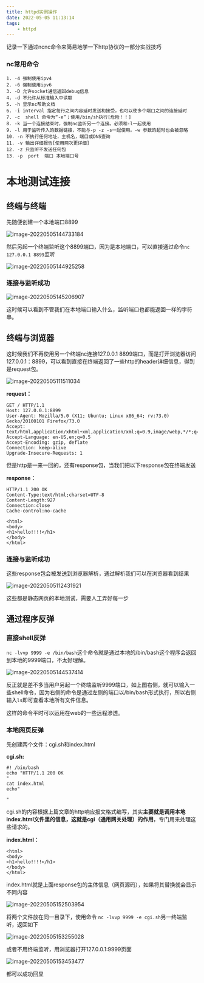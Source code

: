 ```yaml
---
title: httpd实例操作
date: 2022-05-05 11:13:14
tags:
    - httpd
---
```


<!--more-->

记录一下通过ncnc命令来简易地学一下http协议的一部分实战技巧

### nc常用命令

```
1. -4 强制使用ipv4
2. -6 强制使用ipv6
3. -D 允许socket通信返回debug信息
4. -d 不允许从标准输入中读取
5. -h 显示nc帮助文档
6. -i interval 指定每行之间内容延时发送和接受，也可以使多个端口之间的连接延时
7. -c  shell 命令为“-e”；使用/bin/sh执行[危险！！]
8. -k 当一个连接结束时，强制nc监听另一个连接。必须和-l一起使用
9. -l 用于监听传入的数据链接，不能与-p -z -s一起使用。-w 参数的超时也会被忽略
10. -n 不执行任何地址，主机名，端口或DNS查询
11. -v 输出详细报告[使用两次更详细]
12. -z 只监听不发送任何包
13. -p  port  端口 本地端口号
```

# 本地测试连接

## 终端与终端

先随便创建一个本地端口8899

![image-20220505144733184](https://s2.loli.net/2022/05/05/mXCv7xiY4f8kV2J.png)

然后另起一个终端监听这个8899端口，因为是本地端口，可以直接通过命令`nc 127.0.0.1 8899`监听

![image-20220505144925258](https://s2.loli.net/2022/05/05/6On1YcS2xyfEdM5.png)

### 连接与监听成功

![image-20220505145206907](https://s2.loli.net/2022/05/05/StAjVYiX521PwnK.png)

这时候可以看到不管我们在本地端口输入什么，监听端口也都能返回一样的字符串。

## 终端与浏览器

这时候我们不再使用另一个终端nc连接127.0.0.1 8899端口，而是打开浏览器访问127.0.0.1：8899，可以看到直接在终端返回了一些http的header详细信息，得到是request包。

![image-20220505111511034](https://s2.loli.net/2022/05/05/mRTgq5wOxnQsUEl.png)

**request：**

```
GET / HTTP/1.1
Host: 127.0.0.1:8899
User-Agent: Mozilla/5.0 (X11; Ubuntu; Linux x86_64; rv:73.0) Gecko/20100101 Firefox/73.0
Accept: text/html,application/xhtml+xml,application/xml;q=0.9,image/webp,*/*;q=0.8
Accept-Language: en-US,en;q=0.5
Accept-Encoding: gzip, deflate
Connection: keep-alive
Upgrade-Insecure-Requests: 1
```

但是http是一来一回的，还有response包，当我们把以下response包在终端发送

**response：**

```
HTTP/1.1 200 OK 
Content-Type:text/html;charset=UTF-8
Content-Length:927
Connection:close
Cache-control:no-cache

<html>    
<body>
<h1>hello!!!!</h1>
</body>
</html>
```

### 连接与监听成功

这些response包会被发送到浏览器解析，通过解析我们可以在浏览器看到结果

![image-20220505112431921](https://s2.loli.net/2022/05/05/KYGhyC6TX3e54uD.png)

这些都是静态网页的本地测试，需要人工弄好每一步

## 通过程序反弹

### 直接shell反弹

`nc -lvvp 9999 -e /bin/bash`这个命令就是通过本地的/bin/bash这个程序会返回到本地的9999端口，不太好理解。

![image-20220505144537414](https://s2.loli.net/2022/05/05/olAyFrp1VUjzT94.png)

反正就是差不多当用户另起一个终端监听9999端口，如上图右侧，就可以输入一些shell命令，因为右侧的命令是通过左侧的端口以/bin/bash形式执行，所以右侧输入`ls`即可查看本地所有文件信息。

这样的命令平时可以运用在web的一些远程渗透。

### 本地网页反弹

先创建两个文件：cgi.sh和index.html

**cgi.sh:**

```
#! /bin/bash
echo "HTTP/1.1 200 OK					
"
cat index.html
echo"

"
```

cgi.sh的内容根据上篇文章的http响应报文格式编写，其实**主要就是调用本地index.html文件里的信息，这就是cgi（通用网关处理）的作用**，专门用来处理这些请求的。

**index.html：**

```
<html>    
<body>
<h1>hello!!!!</h1>
</body>
</html>
```

index.html就是上面response包的主体信息（网页源码），如果将其替换就会显示不同内容

![image-20220505152503954](https://s2.loli.net/2022/05/05/4Hq2egMd9PrDt1l.png)

将两个文件放在同一目录下，使用命令 `nc -lvvp 9999 -e cgi.sh`另一终端监听，返回如下

![image-20220505153255028](https://s2.loli.net/2022/05/05/k2UIr34PwzyQLZ5.png)

或者不用终端监听，用浏览器打开127.0.0.1:9999页面

![image-20220505153453477](https://s2.loli.net/2022/05/05/V3LTprNnDZ2dhi4.png)

都可以成功回显

